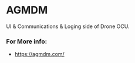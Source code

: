 # AGMDM

UI & Communications & Loging side of Drone OCU.

### For More info:
* https://agmdm.com/



